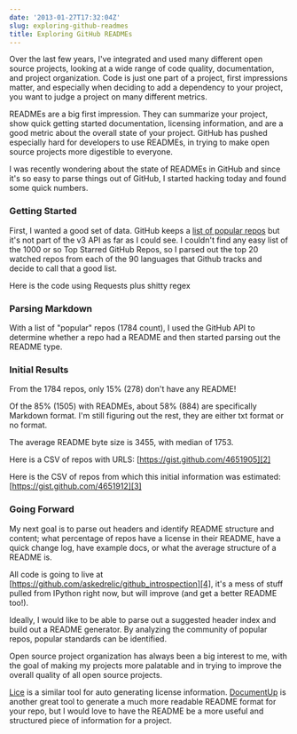 ```yaml
---
date: '2013-01-27T17:32:04Z'
slug: exploring-github-readmes
title: Exploring GitHub READMEs
---
```



Over the last few years, I've integrated and used many different open source
projects, looking at a wide range of code quality, documentation, and project
organization. Code is just one part of a project, first impressions matter, and
especially when deciding to add a dependency to your project, you want to judge
a project on many different metrics.

READMEs are a big first impression. They can summarize your project, show quick
getting started documentation, licensing information, and are a good metric
about the overall state of your project. GitHub has pushed especially hard for
developers to use READMEs, in trying to make open source projects more
digestible to everyone.

I was recently wondering about the state of READMEs in GitHub and since it's so
easy to parse things out of GitHub, I started hacking today and found some quick
numbers.

### Getting Started

First, I wanted a good set of data. GitHub keeps a [list of popular repos][1]
but it's not part of the v3 API as far as I could see. I couldn't find any easy
list of the 1000 or so Top Starred GitHub Repos, so I parsed out the top 20
watched repos from each of the 90 languages that Github tracks and decide to
call that a good list.

Here is the code using Requests plus shitty regex

<script src="https://gist.github.com/4651871.js"></script>

### Parsing Markdown

With a list of "popular" repos (1784 count), I used the GitHub API to determine
whether a repo had a README and then started parsing out the README type.

<script src="https://gist.github.com/4651896.js"></script>

### Initial Results

From the 1784 repos, only 15% (278) don't have any README!

Of the 85% (1505) with READMEs, about 58% (884) are specifically Markdown
format. I'm still figuring out the rest, they are either txt format or no
format.

The average README byte size is 3455, with median of 1753.

Here is a CSV of repos with URLS: [https://gist.github.com/4651905][2]

Here is the CSV of repos from which this initial information was estimated:
[https://gist.github.com/4651912][3]

### Going Forward

My next goal is to parse out headers and identify README structure and content;
what percentage of repos have a license in their README, have a quick change
log, have example docs, or what the average structure of a README is.

All code is going to live at
[https://github.com/askedrelic/github_introspection][4], it's a mess of stuff
pulled from IPython right now, but will improve (and get a better README too!).

Ideally, I would like to be able to parse out a suggested header index and build
out a README generator. By analyzing the community of popular repos, popular
standards can be identified.

Open source project organization has always been a big interest to me, with the
goal of making my projects more palatable and in trying to improve the overall
quality of all open source projects.

[Lice][5] is a similar tool for auto generating license information.
[DocumentUp][6] is another great tool to generate a much more readable README
format for your repo, but I would love to have the README be a more useful and
structured piece of information for a project.


[1]: https://github.com/repositories
[2]: https://gist.github.com/4651905
[3]: https://gist.github.com/4651912
[4]: https://github.com/askedrelic/github_introspection
[5]: https://github.com/jcarbaugh/lice
[6]: https://github.com/jeromegn/DocumentUp
